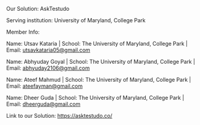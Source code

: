 
Our Solution: AskTestudo

Serving institution: University of Maryland, College Park 

Member Info: 

Name: Utsav Kataria |
School: The University of Maryland, College Park |
Email: utsavkataria05@gmail.com

Name: Abhyuday Goyal |
School: The University of Maryland, College Park |
Email: abhyuday2106@gmail.com

Name: Ateef Mahmud |
School: The University of Maryland, College Park |
Email: ateefayman@gmail.com

Name: Dheer Guda |
School: The University of Maryland, College Park |
Email: dheerguda@gmail.com


Link to our Solution: https://asktestudo.co/
